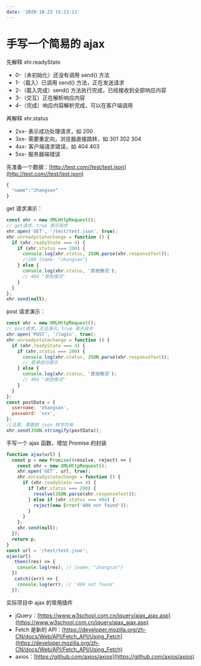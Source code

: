 ```yaml
---
date: '2020-10-23 15:23:11'
---
```


# 手写一个简易的 ajax

先解释 xhr.readyState

- 0-（未初始化）还没有调用 send() 方法
- 1-（载入）已调用 send() 方法，正在发送请求
- 2-（载入完成）send() 方法执行完成，已经接收到全部响应内容
- 3-（交互）正在解析响应内容
- 4-（完成）响应内容解析完成，可以在客户端调用

再解释 xhr.status

- 2xx- 表示成功处理请求，如 200
- 3xx- 需要重定向，浏览器直接跳转，如 301 302 304
- 4xx- 客户端请求错误，如 404 403
- 5xx- 服务器端错误

先准备一个数据：[http://test.com//test/test.json](http://test.com//test/test.json)

```js
{
  "name":"zhangsan"
}
```

get 请求演示：

```js
const xhr = new XMLHttpRequest();
// get请求，true 表示异步
xhr.open('GET', '/test/test.json', true);
xhr.onreadystatechange = function () {
  if (xhr.readyState === 4) {
    if (xhr.status === 200) {
      console.log(xhr.status, JSON.parse(xhr.responseText));
      //200 {name: "zhangsan"}
    } else {
      console.log(xhr.status, '其他情况');
      // 404 "其他情况"
    }
  }
};
xhr.send(null);
```

post 请求演示：

```js
const xhr = new XMLHttpRequest();
// post请求，无法演示，true 表示异步
xhr.open('POST', '/login', true);
xhr.onreadystatechange = function () {
  if (xhr.readyState === 4) {
    if (xhr.status === 200) {
      console.log(xhr.status, JSON.parse(xhr.responseText));
      // 登录成功提示
    } else {
      console.log(xhr.status, '其他情况');
      // 404 "其他情况"
    }
  }
};
const postData = {
  username: 'zhangsan',
  password: 'xxx',
};
//注意，需要把 json 转字符串
xhr.send(JSON.stringify(postData));
```

手写一个 ajax 函数，增加 Promise 的封装

```js
function ajax(url) {
  const p = new Promise((resolve, reject) => {
    const xhr = new XMLHttpRequest();
    xhr.open('GET', url, true);
    xhr.onreadystatechange = function () {
      if (xhr.readyState === 4) {
        if (xhr.status === 200) {
          resolve(JSON.parse(xhr.responseText));
        } else if (xhr.status === 404) {
          reject(new Error('404 not found'));
        }
      }
    };
    xhr.send(null);
  });
  return p;
}
const url = '/test/test.json';
ajax(url)
  .then((res) => {
    console.log(res); // {name: "zhangsan"}
  })
  .catch((err) => {
    console.log(err); // '404 not found'
  });
```

实际项目中 ajax 的常用插件

- jQuery：[https://www.w3school.com.cn/jquery/ajax_ajax.asp](https://www.w3school.com.cn/jquery/ajax_ajax.asp)
- Fetch 是新的 API：[https://developer.mozilla.org/zh-CN/docs/Web/API/Fetch_API/Using_Fetch](https://developer.mozilla.org/zh-CN/docs/Web/API/Fetch_API/Using_Fetch)
- axios：[https://github.com/axios/axios](https://github.com/axios/axios)
